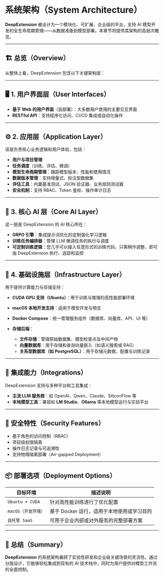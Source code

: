 # 系统架构（System Architecture）

**DeepExtension** 被设计为一个模块化、可扩展、企业级的平台，支持 AI 模型开发的全生命周期管理——从数据准备到模型部署。本章节将提供其架构的高层次概览。

---

## 🏗️ 总览（Overview）

从整体上看，DeepExtension 包含以下关键架构层：

---

## 🖥️ 1. 用户界面层（User Interfaces）

- **基于 Web 的用户界面**（自部署）：大多数用户使用的主要交互界面  
- **RESTful API**：支持程序化访问、CI/CD 集成或自动化操作

---

## ⚙️ 2. 应用层（Application Layer）

该层负责核心业务逻辑和用户体验，包括：

- **用户与项目管理**
- **任务调度**（训练、评估、微调）
- **模型生命周期管理**：跟踪模型版本、性能和使用情况
- **数据版本管理**：支持增量式、标注型数据集
- **评估工具**：内置基准测试、JSON 验证器、业务规则测试器
- **安全机制**：支持 RBAC、Token 鉴权、操作审计日志

---

## 🧠 3. 核心 AI 层（Core AI Layer）

这一层是 DeepExtension 的 AI 核心所在：

- **GRPO 引擎**：集成提示词优化的定制强化学习逻辑  
- **训练任务编排器**：管理 LLM 微调任务的执行与调度  
- **可定制训练逻辑**：您几乎可以接入任意形式的训练代码，只需稍作调整，即可由 DeepExtension 执行、追踪和监控

---

## 🧰 4. 基础设施层（Infrastructure Layer）

用于提供计算能力与存储支持：

- **CUDA GPU 支持（Ubuntu）**：用于训练与推理的高性能部署环境  
- **macOS 本地开发支持**：适用于模型开发与预览  
- **Docker Compose**：统一管理服务组件（数据库、向量库、API、UI 等）  
- **存储后端**：

  - **文件存储**：管理原始数据集、模型检查点及中间产物  
  - **向量数据库**：用于存储和查询向量嵌入（如语义搜索或 RAG）  
  - **关系型数据库（如 PostgreSQL）**：用于存储元数据、配置与训练记录

---

## 🔗 集成能力（Integrations）

DeepExtension 支持与多种平台和工具集成：

- **主流 LLM 服务商**：如 OpenAI、Qwen、Claude、SiliconFlow 等  
- **本地模型工具**：兼容如 **LM Studio**、**Ollama** 等本地模型运行与实验平台
<!-- - **向量数据库** -->

---

## 🔐 安全特性（Security Features）

- 基于角色的访问控制（RBAC）  
- 项目级权限隔离  
- 操作日志记录与可追溯性  
- 支持物理隔离部署（Air-gapped Deployment）

---

## 📦 部署选项（Deployment Options）

| 目标环境             | 描述说明                                 |
|----------------------|------------------------------------------|
| `Ubuntu + CUDA`      | 针对高性能训练进行了优化配置             |
| `macOS（开发环境）`  | 基于 Docker 运行，适用于本地使用或学习目的 |
| `自托管 SaaS`        | 可用于企业内部或对外服务的完整部署方案     |

---

## 🚀 总结（Summary）

**DeepExtension** 的系统架构兼顾了实验性研发和企业级关键场景的灵活性。通过分层设计，它能够轻松集成到现有的 AI 技术栈中，同时为用户提供对模型工作流的全面控制。
